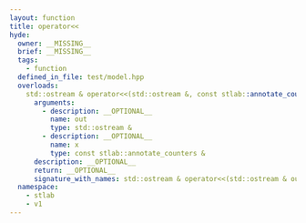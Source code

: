 ```yaml
---
layout: function
title: operator<<
hyde:
  owner: __MISSING__
  brief: __MISSING__
  tags:
    - function
  defined_in_file: test/model.hpp
  overloads:
    std::ostream & operator<<(std::ostream &, const stlab::annotate_counters &):
      arguments:
        - description: __OPTIONAL__
          name: out
          type: std::ostream &
        - description: __OPTIONAL__
          name: x
          type: const stlab::annotate_counters &
      description: __OPTIONAL__
      return: __OPTIONAL__
      signature_with_names: std::ostream & operator<<(std::ostream & out, const stlab::annotate_counters & x)
  namespace:
    - stlab
    - v1
---
```

